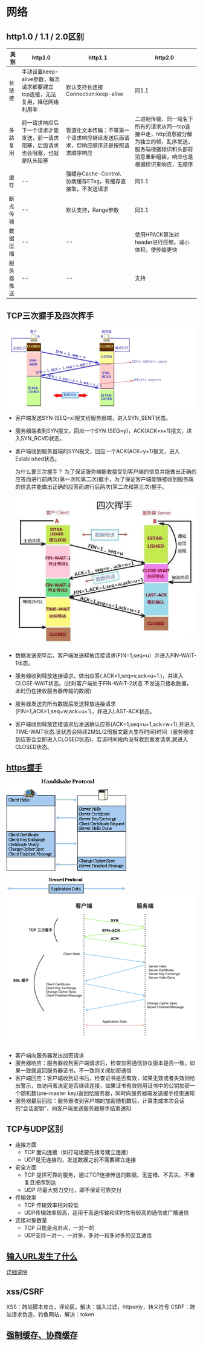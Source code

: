 # 网络

## http1.0 / 1.1 / 2.0区别

   | 类别 | http1.0 | http1.1 | http2.0 |
   | ---  | --- | --- | --- |
   | 长链接 | 手动设置keep-alive参数，每次请求都要建立tcp连接，无法复用，降低网络利用率 | 默认支持长连接Connection:keep-alive | 同1.1 |
   | 多路复用 | 前一请求响应后下一个请求才能发送，前一请求阻塞，后面请求也会阻塞，也就是队头阻塞 | 管道化文本传输：不等第一个请求响应继续发送后面请求，但响应顺序还是按照请求顺序响应 | 二进制传输、同一域名下所有的请求从同一tcp连接中走，http消息被分解为独立的帧，乱序发送，服务端根据标识和头部将消息重新组装，响应也是根据标识来响应，无顺序 |
   | 缓存 | -- | 强缓存Cache-Control、协商缓存ETag，有缓存直接取，不发送请求 | 同1.1 |
   | 断点传输 | -- | 默认支持，Range参数 | 同1.1 |
   | 数据压缩 | -- | -- | 使用HPACK算法对header进行压缩，减小体积，使传输更快 |
   | 服务器推送 | -- | -- | 支持 |

## TCP三次握手及四次挥手

   ![握手](./../imges/woshou.jpg)

* 客户端发送SYN (SEQ=x)报文给服务器端，进入SYN_SENT状态。
* 服务器端收到SYN报文，回应一个SYN (SEQ=y)，ACK(ACK=x+1)报文，进入SYN_RCVD状态。
* 客户端收到服务器端的SYN报文，回应一个ACK(ACK=y+1)报文，进入Established状态。

   为什么要三次握手？
   为了保证服务端能收接受到客户端的信息并能做出正确的应答而进行前两次(第一次和第二次)握手，为了保证客户端能够接收到服务端的信息并能做出正确的应答而进行后两次(第二次和第三次)握手。

   ![挥手](./../imges/wave.jpg)

* 数据发送完毕后，客户端发送释放连接请求(FIN=1,seq=u）并进入FIN-WAIT-1状态。
* 服务器收到释放连接请求，做出应答( ACK=1,seq=v,ack=u+1.)，并进入CLOSE-WAIT状态。(此时客户端处于FIN-WAIT-2状态   不发送只接收数据，此时仍在接收服务器传输的数据)
* 服务器发送完所有数据后发送释放连接请求(FIN=1,ACK=1,seq=w,ack=u+1)，并进入LAST-ACK状态。
* 客户端收到释放连接请求后发送确认应答(ACK=1,seq=u+1,ack=w+1),并进入TIME-WAIT状态.该状态会持续2MSL(2倍报文最大生存时间)时间（服务器收到应答会立即进入CLOSED状态)，若该时间段内没有收到重发请求,就进入CLOSED状态。

## [https握手](https://github.com/liuhanqu/fe-interview/issues/1)

   ![https握手](./../imges/https.gif)
   ![TCP及https握手](./../imges/https-handshake.jpg)

* 客户端向服务器发出加密请求
* 服务器响应：服务器收到客户端请求后，检查加密通信协议版本是否一致，如果一致就返回服务器证书，不一致则关闭加密通信
* 客户端回应：客户端收到证书后，检查证书是否有效，如果无效或者失效则给出警示，由访问者决定是否继续连接，如果证书有效则用证书中的公钥加密一个随机数(pre-master key)返回给服务器，同时向服务器端发送握手结束通知
* 服务器最后回应：服务器收到客户端的加密随机数后，计算生成本次会话的“会话密钥”，向客户端发送服务器握手结束通知

## TCP与UDP区别

* 连接方面
  * TCP 面向连接（如打电话要先拨号建立连接）
  * UDP是无连接的，发送数据之前不需要建立连接
* 安全方面
  * TCP 提供可靠的服务，通过TCP连接传送的数据，无差错、不丢失、不重复且按序到达
  * UDP 尽最大努力交付，即不保证可靠交付
* 传输效率
  * TCP 传输效率相对较低
  * UDP传输效率较高，适用于高速传输和实时性有较高的通信或广播通信
* 连接对象数量
  * TCP 只能是点对点，一对一的
  * UDP支持一对一，一对多，多对一和多对多的交互通信

## [输入URL发生了什么](https://www.yuque.com/fcant/web-notes/igm6nb)

   [详细说明](https://www.yuque.com/lichen-wgwan/zswpvg/epfz9b)

## xss/CSRF

  XSS：跨站脚本攻击，评论区，解决：输入过滤，httponly，转义符号
  CSRF：跨站请求伪造，钓鱼网站，解决：token

## [强制缓存、协商缓存](https://juejin.cn/post/6844903838768431118)
